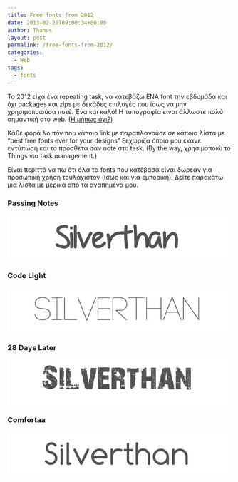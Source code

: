 ```yaml
---
title: Free fonts from 2012
date: 2013-02-20T09:00:34+00:00
author: Thanos
layout: post
permalink: /free-fonts-from-2012/
categories:
  - Web
tags:
  - fonts
---
```

Το 2012 είχα ένα repeating task, να κατεβάζω ΕΝΑ font την εβδομάδα και όχι packages και zips με δεκάδες επιλογές που ίσως να μην χρησιμοποιούσα ποτέ. Ένα και καλό! H τυπογραφία είναι άλλωστε πολύ σημαντική στο web. ([H μήπως όχι?](/good-typography-cant-save-bad-content/ "Good Typography Can’t Save Bad Content"))

Κάθε φορά λοιπόν που κάποιο link με παραπλανούσε σε κάποια λίστα με &#8220;best free fonts ever for your designs&#8221; ξεχώριζα όποιο μου έκανε εντύπωση και το πρόσθετα σαν note στο task. (By the way, χρησιμοποιώ το Things για task management.)

Είναι περιττό να πω ότι όλα τα fonts που κατέβασα είναι δωρεάν για προσωπική χρήση τουλάχιστον (ίσως και για εμπορική). Δείτε παρακάτω μια λίστα με μερικά από τα αγαπημένα μου.

### Passing Notes

![Passing Notes](/assets/fonts2012-passingnotes.jpg)

### Code Light

![Code Light](/assets/fonts2012-code-light.jpg)

### 28 Days Later

![28 Days Later](/assets/fonts2012-28dayslater.jpg)

### Comfortaa

![Comfortaa](/assets/fonts2012_comfortaa.jpg)
